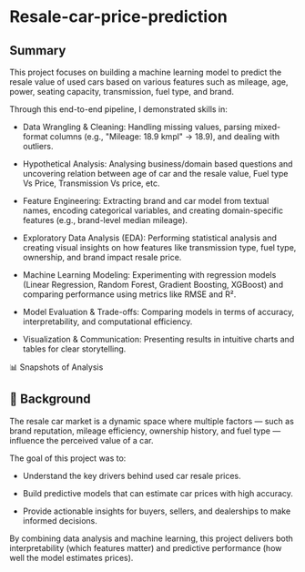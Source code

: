 # Resale-car-price-prediction

## Summary

   This project focuses on building a machine learning model to predict the resale value of used cars based on various features such 
    as mileage, age, power, seating capacity, transmission, fuel type, and brand.

Through this end-to-end pipeline, I demonstrated skills in:

  * Data Wrangling & Cleaning: Handling missing values, parsing mixed-format columns (e.g., "Mileage: 18.9 kmpl" → 18.9), and dealing with outliers.

  * Hypothetical Analysis: Analysing business/domain based questions and uncovering relation between age of car and the resale value, Fuel type Vs Price, Transmission Vs price, etc.

  * Feature Engineering: Extracting brand and car model from textual names, encoding categorical variables, and creating domain-specific features (e.g., brand-level median mileage).

  * Exploratory Data Analysis (EDA): Performing statistical analysis and creating visual insights on how features like transmission type, fuel type, ownership, and brand impact resale price.

  * Machine Learning Modeling: Experimenting with regression models (Linear Regression, Random Forest, Gradient Boosting, XGBoost) and comparing performance using metrics like RMSE and R².

  * Model Evaluation & Trade-offs: Comparing models in terms of accuracy, interpretability, and computational efficiency.

  * Visualization & Communication: Presenting results in intuitive charts and tables for clear storytelling.

📊 Snapshots of Analysis

## 🎯 Background

The resale car market is a dynamic space where multiple factors — such as brand reputation, mileage efficiency, ownership history, and fuel type — influence the perceived value of a car.

The goal of this project was to:

  * Understand the key drivers behind used car resale prices.

  * Build predictive models that can estimate car prices with high accuracy.

  * Provide actionable insights for buyers, sellers, and dealerships to make informed decisions.

By combining data analysis and machine learning, this project delivers both interpretability (which features matter) and predictive performance (how well the model estimates prices).

